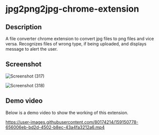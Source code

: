 # jpg2png2jpg-chrome-extension

## Description
A file converter chrome extension to convert jpg files to png files and vice versa. 
Recognizes files of wrong type, if being uploaded, and displays message to alert the user. 

## Screenshot

![Screenshot (317)](https://user-images.githubusercontent.com/80174214/157737380-74c8de11-353e-4180-b3da-394df6539d98.png) 

 ![Screenshot (318)](https://user-images.githubusercontent.com/80174214/157737391-46995b8d-ecc6-4d0a-a7cc-a46df15b8c95.png) 


 ## Demo video 

 Below is a demo video to show the working of this extension. 

 https://user-images.githubusercontent.com/80174214/159150778-656006eb-bd2d-4502-b8ec-43a4fa3212a6.mp4 

 
